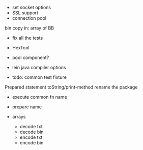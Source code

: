 - set socket options
- SSL support
- connection pool

bin copy in: array of BB

- fix all the tests

- HexTool
- pool component?
- lein java compiler options
- todo: common test fixture

Prepared statement toString/print-method
rename the package

- execute common fn name
- prepare name

- arrays
  - decode txt
  - decode bin
  - encode txt
  - encode bin
